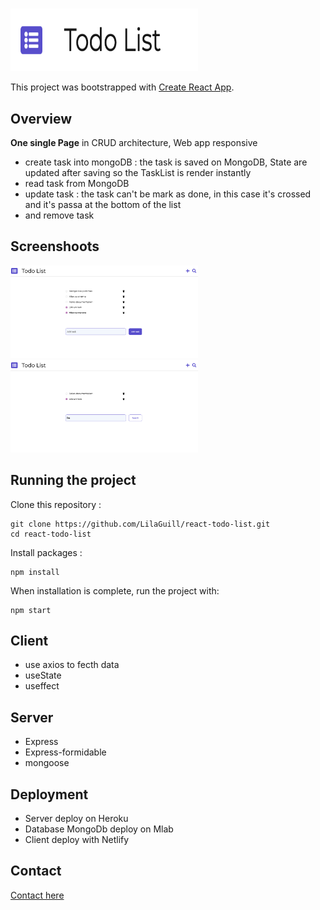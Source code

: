 <p align="center">
<h1></h1>
  <img width="300" height="100" src="https://github.com/LilaGuill/react-todo-list/blob/master/public/logo.png">
</p>

This project was bootstrapped with [Create React App](https://github.com/facebook/create-react-app).

## Overview

**One single Page** in CRUD architecture, Web app responsive

- create task into mongoDB : the task is saved on MongoDB, State are updated after saving
  so the TaskList is render instantly
- read task from MongoDB
- update task : the task can't be mark as done, in this case it's crossed and it's passa at the bottom of the list
- and remove task

## Screenshoots

<p>
  <img width="300"  src="https://github.com/LilaGuill/react-todo-list/blob/master/public/screen1.png" alt="capture-1">

  <img width="300" src="https://github.com/LilaGuill/react-todo-list/blob/master/public/screen2.png">
  <p>

## Running the project

Clone this repository :

```
git clone https://github.com/LilaGuill/react-todo-list.git
cd react-todo-list
```

Install packages :

```
npm install
```

When installation is complete, run the project with:

```
npm start
```

## Client

- use axios to fecth data
- useState
- useffect

## Server

- Express
- Express-formidable
- mongoose

## Deployment

- Server deploy on Heroku
- Database MongoDb deploy on Mlab
- Client deploy with Netlify

## Contact

<a href="https://www.linkedin.com/in/lila-guillermic-66542476/">Contact here</a>
